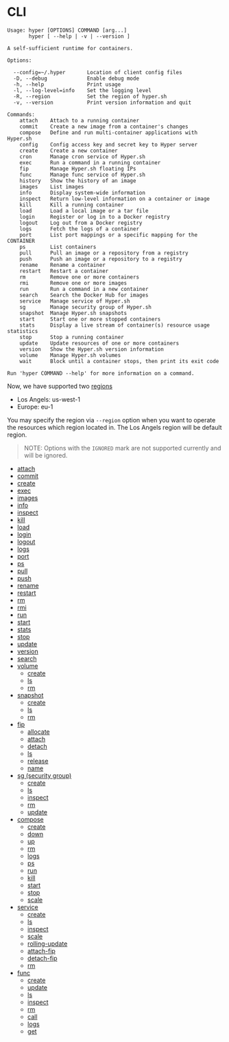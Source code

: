 # CLI

```
Usage: hyper [OPTIONS] COMMAND [arg...]
       hyper [ --help | -v | --version ]

A self-sufficient runtime for containers.

Options:

  --config=~/.hyper       Location of client config files
  -D, --debug             Enable debug mode
  -h, --help              Print usage
  -l, --log-level=info    Set the logging level
  -R, --region            Set the region of hyper.sh
  -v, --version           Print version information and quit

Commands:
    attach    Attach to a running container
    commit    Create a new image from a container's changes
    compose   Define and run multi-container applications with Hyper.sh
    config    Config access key and secret key to Hyper server
    create    Create a new container
    cron      Manage cron service of Hyper.sh
    exec      Run a command in a running container
    fip       Manage Hyper.sh floating IPs
    func      Manage func service of Hyper.sh
    history   Show the history of an image
    images    List images
    info      Display system-wide information
    inspect   Return low-level information on a container or image
    kill      Kill a running container
    load      Load a local image or a tar file
    login     Register or log in to a Docker registry
    logout    Log out from a Docker registry
    logs      Fetch the logs of a container
    port      List port mappings or a specific mapping for the CONTAINER
    ps        List containers
    pull      Pull an image or a repository from a registry
    push      Push an image or a repository to a registry
    rename    Rename a container
    restart   Restart a container
    rm        Remove one or more containers
    rmi       Remove one or more images
    run       Run a command in a new container
    search    Search the Docker Hub for images
    service   Manage service of Hyper.sh
    sg        Manage security group of Hyper.sh
    snapshot  Manage Hyper.sh snapshots
    start     Start one or more stopped containers
    stats     Display a live stream of container(s) resource usage statistics
    stop      Stop a running container
    update    Update resources of one or more containers
    version   Show the Hyper.sh version information
    volume    Manage Hyper.sh volumes
    wait      Block until a container stops, then print its exit code

Run 'hyper COMMAND --help' for more information on a command.
```

Now, we have supported two [regions](../../Introduction/region.md)
- Los Angels: us-west-1
- Europe: eu-1

You may specify the region via `--region` option when you want to operate the resources which region located in. The Los Angels region will be default region.

> NOTE: Options with the `IGNORED` mark are not supported currently and will be ignored.

- [attach](./attach.md)
- [commit](./commit.md)
- [create](./create.md)
- [exec](./exec.md)
- [images](./images.md)
- [info](./info.md)
- [inspect](./inspect.md)
- [kill](./kill.md)
- [load](./load.md)
- [login](./login.md)
- [logout](./logout.md)
- [logs](./logs.md)
- [port](./port.md)
- [ps](./ps.md)
- [pull](./pull.md)
- [push](./push.md)
- [rename](./rename.md)
- [restart](./restart.md)
- [rm](./rm.md)
- [rmi](./rmi.md)
- [run](./run.md)
- [start](./start.md)
- [stats](./stats.md)
- [stop](./stop.md)
- [update](./update.md)
- [version](./version.md)
- [search](./search.md)
- [volume](./Volume/index.md)
	- [create](./Volume/create.md)
	- [ls](./Volume/ls.md)
	- [rm](./Volume/rm.md)
- [snapshot](./Snapshot/index.md)
	- [create](./Snapshot/create.md)
	- [ls](./Snapshot/ls.md)
	- [rm](./Snapshot/rm.md)
- [fip](./FIP/index.md)
	- [allocate](./FIP/allocate.md)
	- [attach](./FIP/attach.md)
	- [detach](./FIP/detach.md)
	- [ls](./FIP/ls.md)
	- [release](./FIP/release.md)
	- [name](./FIP/name.md)
- [sg (security group)](./SG/index.md)
	- [create](./SG/create.md)
	- [ls](./SG/ls.md)
	- [inspect](./SG/inspect.md)
	- [rm](./SG/rm.md)
	- [update](./SG/update.md)
- [compose](./Compose/index.md)
	- [create](./Compose/create.md)
	- [down](./Compose/down.md)
	- [up](./Compose/up.md)
	- [rm](./Compose/rm.md)
	- [logs](./Compose/logs.md)
	- [ps](./Compose/ps.md)
	- [run](./Compose/run.md)
	- [kill](./Compose/kill.md)
	- [start](./Compose/start.md)
	- [stop](./Compose/stop.md)
	- [scale](./Compose/scale.md)
- [service](./Service/index.md)
	- [create](./Service/create.md)
	- [ls](./Service/ls.md)
	- [inspect](./Service/inspect.md)
	- [scale](./Service/scale.md)
	- [rolling-update](./Service/rolling_update.md)
	- [attach-fip](./Service/attach_fip.md)
	- [detach-fip](./Service/detach_fip.md)
	- [rm](./Service/rm.md)
- [func](./Func/index.md)
	- [create](./Func/create.md)
	- [update](./Func/update.md)
	- [ls](./Func/ls.md)
	- [inspect](./Func/inspect.md)
	- [rm](./Func/rm.md)
	- [call](./Func/call.md)
	- [logs](./Func/logs.md)
	- [get](./Func/get.md)
